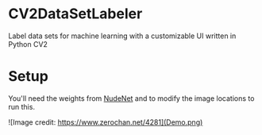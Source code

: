 # CV2DataSetLabeler
Label data sets for machine learning with a customizable UI written in Python CV2

# Setup
You'll need the weights from [NudeNet](https://github.com/bedapudi6788/NudeNet-models) and to modify the image locations 
to run this.

![Image credit: https://www.zerochan.net/4281](Demo.png)
